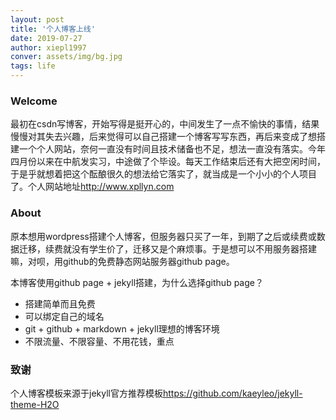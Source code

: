```yaml
---
layout: post
title: '个人博客上线'
date: 2019-07-27
author: xiepl1997
conver: assets/img/bg.jpg
tags: life
---
```


### Welcome

最初在csdn写博客，开始写得是挺开心的，中间发生了一点不愉快的事情，结果慢慢对其失去兴趣，后来觉得可以自己搭建一个博客写写东西，再后来变成了想搭建一个个人网站，奈何一直没有时间且技术储备也不足，想法一直没有落实。今年四月份以来在中航发实习，中途做了个毕设。每天工作结束后还有大把空闲时间，于是乎就想着把这个酝酿很久的想法给它落实了，就当成是一个小小的个人项目了。个人网站地址<http://www.xpllyn.com>

### About

原本想用wordpress搭建个人博客，但服务器只买了一年，到期了之后或续费或数据迁移，续费就没有学生价了，迁移又是个麻烦事。于是想可以不用服务器搭建嘛，对呗，用github的免费静态网站服务器github page。

本博客使用github page + jekyll搭建，为什么选择github page？  
* 搭建简单而且免费
* 可以绑定自己的域名
* git + github + markdown + jekyll理想的博客环境
* 不限流量、不限容量、不用花钱，重点

### 致谢

个人博客模板来源于jekyll官方推荐模板<https://github.com/kaeyleo/jekyll-theme-H2O>